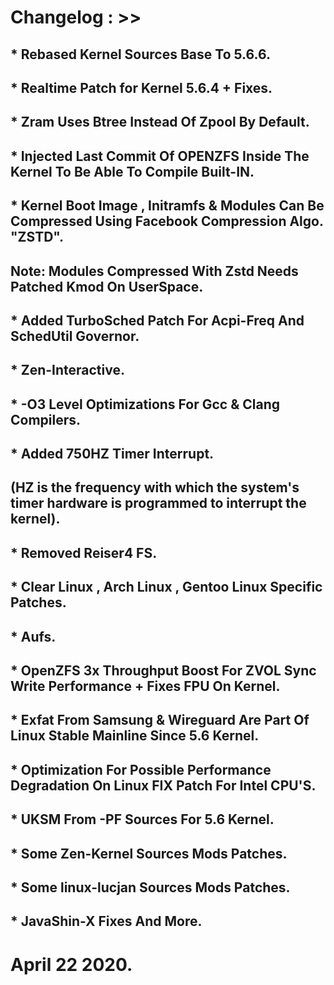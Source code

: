 # Changelog : >> 

## * Rebased Kernel Sources Base To 5.6.6. 
## * Realtime Patch for Kernel 5.6.4 + Fixes. 
## * Zram Uses Btree Instead Of Zpool By Default. 
## * Injected Last Commit Of OPENZFS Inside The Kernel To Be Able To Compile Built-IN. 
## * Kernel Boot Image ,  Initramfs & Modules Can Be Compressed Using Facebook Compression Algo. "ZSTD". 
##   Note: Modules Compressed With Zstd Needs Patched Kmod On UserSpace. 
## * Added TurboSched Patch For Acpi-Freq And SchedUtil Governor. 
## * Zen-Interactive. 
## * -O3 Level Optimizations For Gcc & Clang Compilers. 
## * Added 750HZ Timer Interrupt. 
##   (HZ is the frequency with which the system's timer hardware is programmed to interrupt the kernel). 
## * Removed Reiser4 FS. 
## * Clear Linux , Arch Linux , Gentoo Linux Specific Patches. 
## * Aufs. 
## * OpenZFS 3x Throughput Boost For ZVOL Sync Write Performance + Fixes FPU On Kernel. 
## * Exfat From Samsung & Wireguard Are Part Of Linux Stable Mainline Since 5.6 Kernel. 
## * Optimization For Possible Performance Degradation On Linux FIX Patch For Intel CPU'S. 
## * UKSM From -PF Sources For 5.6 Kernel. 
## * Some Zen-Kernel Sources Mods Patches. 
## * Some linux-lucjan Sources Mods Patches. 
## * JavaShin-X Fixes And More. 



# April 22 2020.
